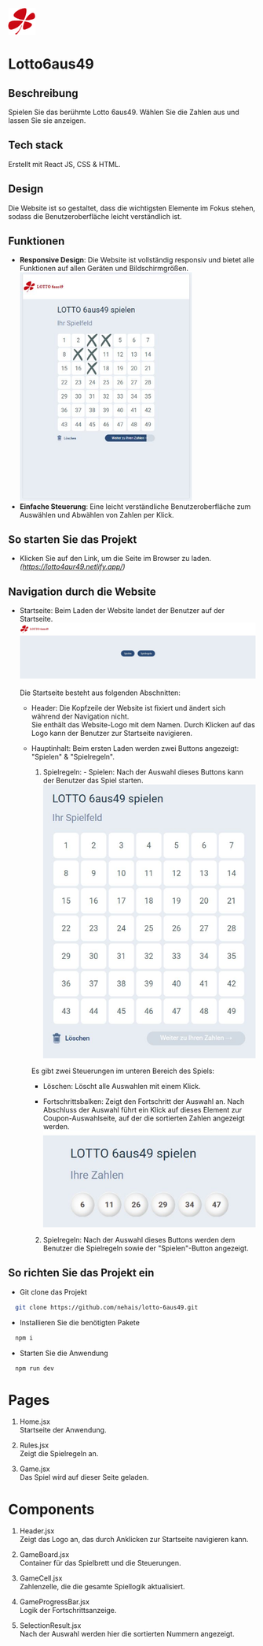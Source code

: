 ![Lotto6aus49](src/assets/lotto-icon.png)

# Lotto6aus49

## Beschreibung

Spielen Sie das berühmte Lotto 6aus49. Wählen Sie die Zahlen aus und lassen Sie sie anzeigen.

## Tech stack

Erstellt mit React JS, CSS & HTML.

## Design

Die Website ist so gestaltet, dass die wichtigsten Elemente im Fokus stehen, sodass die Benutzeroberfläche leicht verständlich ist.

## Funktionen

- **Responsive Design**: Die Website ist vollständig responsiv und bietet alle Funktionen auf allen Geräten und Bildschirmgrößen.</br>
  <img src="src/assets/readMeImgs/iPad.jpg" alt="Tablet Read" width="350"/></br>
- **Einfache Steuerung**: Eine leicht verständliche Benutzeroberfläche zum Auswählen und Abwählen von Zahlen per Klick.

## So starten Sie das Projekt

- Klicken Sie auf den Link, um die Seite im Browser zu laden.</br>
  _(https://lotto4aur49.netlify.app/)_

## Navigation durch die Website

- Startseite: Beim Laden der Website landet der Benutzer auf der Startseite.</br>
  <img src="src/assets/readMeImgs/Home.jpg" alt="Startseite" width="500"/></br>
  </br>Die Startseite besteht aus folgenden Abschnitten:</br>

  - Header: Die Kopfzeile der Website ist fixiert und ändert sich während der Navigation nicht.</br>
    Sie enthält das Website-Logo mit dem Namen. Durch Klicken auf das Logo kann der Benutzer zur Startseite navigieren.
  - Hauptinhalt: Beim ersten Laden werden zwei Buttons angezeigt: "Spielen" & "Spielregeln".

    1. Spielregeln: - Spielen: Nach der Auswahl dieses Buttons kann der Benutzer das Spiel starten.</br>
       <img src="src/assets/readMeImgs/game.jpg" alt="Spiel" width="500"/></br>

    Es gibt zwei Steuerungen im unteren Bereich des Spiels:

    - Löschen: Löscht alle Auswahlen mit einem Klick.

    - Fortschrittsbalken: Zeigt den Fortschritt der Auswahl an. Nach Abschluss der Auswahl führt ein Klick auf dieses Element zur
      Coupon-Auswahlseite, auf der die sortierten Zahlen angezeigt werden.</br>
      <img src="src/assets/readMeImgs/result.jpg" alt="Ergebnis-Seite" width="500"/></br>

    2. Spielregeln: Nach der Auswahl dieses Buttons werden dem Benutzer die Spielregeln sowie der "Spielen"-Button angezeigt.

## So richten Sie das Projekt ein

- Git clone das Projekt

```bash
  git clone https://github.com/nehais/lotto-6aus49.git
```

- Installieren Sie die benötigten Pakete

```bash
  npm i
```

- Starten Sie die Anwendung

```bash
  npm run dev
```

# Pages

1. Home.jsx<br/>
   Startseite der Anwendung.

2. Rules.jsx<br/>
   Zeigt die Spielregeln an.

3. Game.jsx<br/>
   Das Spiel wird auf dieser Seite geladen.

# Components

1. Header.jsx<br/>
   Zeigt das Logo an, das durch Anklicken zur Startseite navigieren kann.

2. GameBoard.jsx<br/>
   Container für das Spielbrett und die Steuerungen.

3. GameCell.jsx<br/>
   Zahlenzelle, die die gesamte Spiellogik aktualisiert.

4. GameProgressBar.jsx<br/>
   Logik der Fortschrittsanzeige.

5. SelectionResult.jsx<br/>
   Nach der Auswahl werden hier die sortierten Nummern angezeigt.
